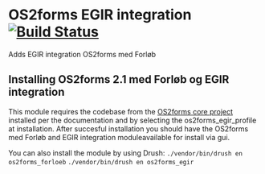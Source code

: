 # OS2forms EGIR integration [![Build Status](https://travis-ci.com/OS2Forms/os2forms_egir.svg?branch=develop)](https://travis-ci.org/OS2Forms/os2forms_egir)
Adds EGIR integration OS2forms med Forløb

## Installing OS2forms 2.1 med Forløb og EGIR integration
This module requires the codebase from the [OS2forms core project](https://github.com/OS2Forms/os2forms8) installed per the documentation and by selecting the os2forms_egir_profile at installation. After succesful installation you should have the OS2forms med Forløb and EGIR integration moduleavailable for install via gui.

You can also install the module by using Drush:
    ```
    ./vendor/bin/drush en os2forms_forloeb
    ```
    ```
    ./vendor/bin/drush en os2forms_egir
    ```

